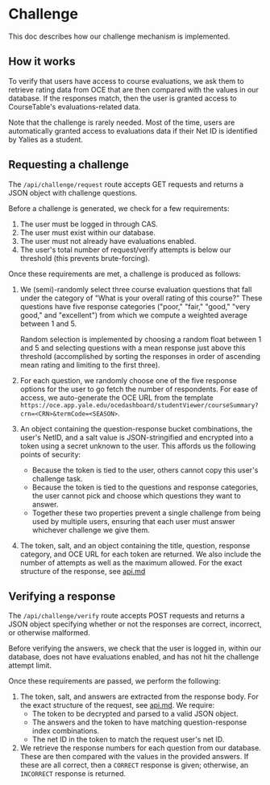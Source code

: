 # Challenge

This doc describes how our challenge mechanism is implemented.

## How it works

To verify that users have access to course evaluations, we ask them to retrieve rating data from OCE that are then compared with the values in our database. If the responses match, then the user is granted access to CourseTable's evaluations-related data.

Note that the challenge is rarely needed. Most of the time, users are automatically granted access to evaluations data if their Net ID is identified by Yalies as a student.

## Requesting a challenge

The `/api/challenge/request` route accepts GET requests and returns a JSON object with challenge questions.

Before a challenge is generated, we check for a few requirements:

1. The user must be logged in through CAS.
2. The user must exist within our database.
3. The user must not already have evaluations enabled.
4. The user's total number of request/verify attempts is below our threshold (this prevents brute-forcing).

Once these requirements are met, a challenge is produced as follows:

1. We (semi)-randomly select three course evaluation questions that fall under the category of "What is your overall rating of this course?" These questions have five response categories ("poor," "fair," "good," "very good," and "excellent") from which we compute a weighted average between 1 and 5.

   Random selection is implemented by choosing a random float between 1 and 5 and selecting questions with a mean response just above this threshold (accomplished by sorting the responses in order of ascending mean rating and limiting to the first three).

2. For each question, we randomly choose one of the five response options for the user to go fetch the number of respondents. For ease of access, we auto-generate the OCE URL from the template `https://oce.app.yale.edu/ocedashboard/studentViewer/courseSummary?crn=<CRN>&termCode=<SEASON>`.

3. An object containing the question-response bucket combinations, the user's NetID, and a salt value is JSON-stringified and encrypted into a token using a secret unknown to the user. This affords us the following points of security:

   - Because the token is tied to the user, others cannot copy this user's challenge task.
   - Because the token is tied to the questions and response categories, the user cannot pick and choose which questions they want to answer.
   - Together these two properties prevent a single challenge from being used by multiple users, ensuring that each user must answer whichever challenge we give them.

4. The token, salt, and an object containing the title, question, response category, and OCE URL for each token are returned. We also include the number of attempts as well as the maximum allowed. For the exact structure of the response, see [api.md](./api.md#get-apichallengerequest)

## Verifying a response

The `/api/challenge/verify` route accepts POST requests and returns a JSON object specifying whether or not the responses are correct, incorrect, or otherwise malformed.

Before verifying the answers, we check that the user is logged in, within our database, does not have evaluations enabled, and has not hit the challenge attempt limit.

Once these requirements are passed, we perform the following:

1. The token, salt, and answers are extracted from the response body. For the exact structure of the request, see [api.md](./api.md#post-apichallengeverify). We require:
   - The token to be decrypted and parsed to a valid JSON object.
   - The answers and the token to have matching question-response index combinations.
   - The net ID in the token to match the request user's net ID.
2. We retrieve the response numbers for each question from our database. These are then compared with the values in the provided answers. If these are all correct, then a `CORRECT` response is given; otherwise, an `INCORRECT` response is returned.

